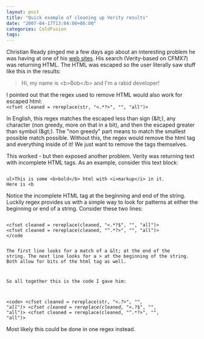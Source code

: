 ```yaml
---
layout: post
title: "Quick example of cleaning up Verity results"
date: "2007-04-17T13:04:00+06:00"
categories: ColdFusion 
tags: 
---
```


Christian Ready pinged me a few days ago about an interesting problem he was having at one of his <a href="http://www.marcor.com/">web sites</a>. His search (Verity-based on CFMX7) was returning HTML. The HTML was escaped so the user literally saw stuff like this in the results:

<blockquote>
Hi, my name is &lt;b&gt;Bob&lt;/b&gt; and I'm a rabid developer!
</blockquote>
<!--more-->
I pointed out that the regex used to remove HTML would also work for escaped html:

<code>
&lt;cfset cleaned = rereplace(str, "&lt;.*?&gt;", "", "all")&gt;
</code>

In English, this regex matches the escaped less than sign (&amp;lt;), any character (non greedy, more on that in a bit), and then the escaped greater than symbol (&amp;gt;). The "non greedy" part means to match the smallest possible match possible. Without this, the regex would remove the html tag and everything inside of it! We just want to remove the tags themselves.

This worked - but then exposed another problem. Verity was returning text with incomplete HTML tags. As an example, consider this text block:

<code>
ul&gt;This is some &lt;b&gt;bold&lt;/b&gt; html with &lt;i&gt;markup&lt;/i&gt; in it.
Here is &lt;b
</code>

Notice the incomplete HTML tag at the beginning and end of the string. Luckily regex provides us with a simple way to look for patterns at either the beginning or end of a string. Consider these two lines:

<code>
&lt;cfset cleaned = rereplace(cleaned, "&lt;.*?$", "", "all")&gt;
&lt;cfset cleaned = rereplace(cleaned, "^.*?&gt;", "", "all")&gt;
&lt;/code

The first line looks for a match of a &amp;lt; at the end of the string. The next line looks for a &gt; at the beginning of the string. Both allow for bits of the html tag as well.

So all together this is the code I gave him:

&lt;code&gt;
&lt;cfset cleaned = rereplace(str, "&lt;.*?&gt;", "", "all")&gt;
&lt;cfset cleaned = rereplace(cleaned, "&lt;.*?$", "", "all")&gt;
&lt;cfset cleaned = rereplace(cleaned, "^.*?&gt;", "", "all")&gt;
</code>

Most likely this could be done in one regex instead.